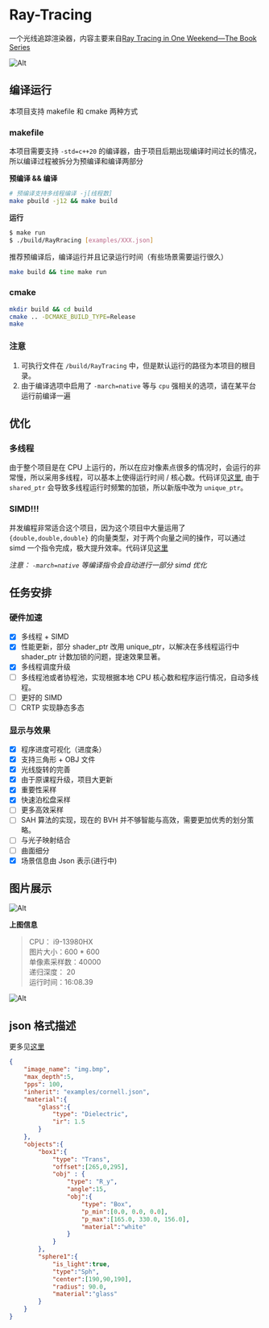 # Ray-Tracing

一个光线追踪渲染器，内容主要来自[Ray Tracing in One Weekend—The Book Series](https://raytracing.github.io/)

![Alt](images/Mirror.bmp)

## 编译运行

本项目支持 makefile 和 cmake 两种方式

### makefile

本项目需要支持 `-std=c++20` 的编译器，由于项目后期出现编译时间过长的情况，所以编译过程被拆分为预编译和编译两部分

**预编译 && 编译**
```sh
# 预编译支持多线程编译 -j[线程数]
make pbuild -j12 && make build 
```

**运行**
```sh
$ make run
$ ./build/RayRracing [examples/XXX.json]
```

推荐预编译后，编译运行并且记录运行时间（有些场景需要运行很久）
```sh
make build && time make run
```

### cmake

```sh
mkdir build && cd build
cmake .. -DCMAKE_BUILD_TYPE=Release
make
```

### 注意
1. 可执行文件在 `/build/RayTracing` 中，但是默认运行的路径为本项目的根目录。
2. 由于编译选项中启用了 `-march=native` 等与 `cpu` 强相关的选项，请在某平台运行前编译一遍

## 优化

### 多线程

由于整个项目是在 CPU 上运行的，所以在应对像素点很多的情况时，会运行的非常慢，所以采用多线程，可以基本上使得运行时间 / 核心数。代码详见[这里](https://github.com/clumsy-sy/Ray-Tracing/blob/main/src/renderer/Renderer.hpp#L75), 由于 `shared_ptr` 会导致多线程运行时频繁的加锁，所以新版中改为 `unique_ptr`。

### SIMD!!!

并发编程非常适合这个项目，因为这个项目中大量运用了 `{double,double,double}` 的向量类型，对于两个向量之间的操作，可以通过 simd 一个指令完成，极大提升效率。代码详见[这里](https://github.com/clumsy-sy/Ray-Tracing/blob/main/src/vector/vec3dx4.h#L11C1-L11C1)

*注意： `-march=native` 等编译指令会自动进行一部分 simd 优化*

## 任务安排

### 硬件加速

- [x] 多线程 + SIMD
- [x] 性能更新，部分 shader_ptr 改用 unique_ptr，以解决在多线程运行中 shader_ptr 计数加锁的问题，提速效果显著。
- [x] 多线程调度升级
- [ ] 多线程池或者协程池，实现根据本地 CPU 核心数和程序运行情况，自动多线程。
- [ ] 更好的 SIMD 
- [ ] CRTP 实现静态多态

### 显示与效果

- [x] 程序进度可视化（进度条）
- [x] 支持三角形 + OBJ 文件
- [x] 光线旋转的完善
- [x] 由于原课程升级，项目大更新
- [x] 重要性采样
- [x] 快速泊松盘采样
- [ ] 更多高效采样
- [ ] SAH 算法的实现，现在的 BVH 并不够智能与高效，需要更加优秀的划分策略。
- [ ] 与光子映射结合
- [ ] 曲面细分
- [x] 场景信息由 Json 表示(进行中)

## 图片展示

![Alt](images/sphere.bmp)

**上图信息** 
> CPU： i9-13980HX  
> 图片大小：600 * 600  
> 单像素采样数：40000  
> 递归深度： 20  
> 运行时间：16:08.39  

![Alt](images/checker_balls_400.bmp)


## json 格式描述

更多见[这里](https://github.com/clumsy-sy/Ray-Tracing/blob/main/examples/json.md)

```json
{
    "image_name": "img.bmp",
    "max_depth":5,
    "pps": 100,
    "inherit": "examples/cornell.json",
    "material":{
        "glass":{
            "type": "Dielectric",
            "ir": 1.5
        }
    },
    "objects":{
        "box1":{
            "type": "Trans",
            "offset":[265,0,295],
            "obj" : {
                "type": "R_y",
                "angle":15,
                "obj":{
                    "type": "Box",
                    "p_min":[0.0, 0.0, 0.0],
                    "p_max":[165.0, 330.0, 156.0],
                    "material":"white"
                }
            }
        },
        "sphere1":{
            "is_light":true,
            "type":"Sph",
            "center":[190,90,190],
            "radius": 90.0,
            "material":"glass"
        }
    }
}
```
